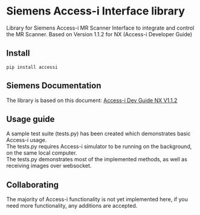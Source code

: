 # Siemens Access-i Interface library
Library for Siemens Access-i MR Scanner Interface to integrate and control the MR Scanner. Based on Version 1.1.2 for NX (Access-i Developer Guide)

## Install
```
pip install accessi
```

## Siemens Documentation
The library is based on this document:
[Access-i Dev Guide NX V1.1.2](https://github.com/martinreinok/accessi-library/blob/main/documentation/Access-i_Dev_Guide_NX_V1.1.2.pdf)

## Usage guide
A sample test suite (tests.py) has been created which demonstrates basic Access-i usage.  
The tests.py requires Access-i simulator to be running on the background, on the same local computer.  
The tests.py demonstrates most of the implemented methods, as well as receiving images over websocket.  

## Collaborating
The majority of Access-i functionality is not yet implemented here, if you need more functionality, any additions are accepted.

